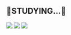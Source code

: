 ## :book:STUDYING...:book:


  <img src="https://img.shields.io/badge/Typescript-3178C6?style=for-the-badge&logo=TypeScript&logoColor=white">  <img src="https://img.shields.io/badge/Javascript-F7DF1E?style=for-the-badge&logo=JavaScript&logoColor=white">  <img src="https://img.shields.io/badge/Visual Studio Code-007ACC?style=for-the-badge&logo=Visual Studio Code&logoColor=white">

